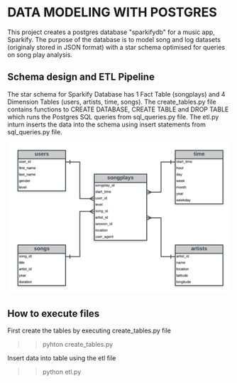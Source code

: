 # DATA MODELING WITH POSTGRES

This project creates a postgres database "sparkifydb" for a music app, Sparkify. The purpose of the database is to model song and log datasets (originaly stored in JSON format) with a star schema optimised for queries on song play analysis.

## Schema design and ETL Pipeline

The star schema for Sparkify Database has 1 Fact Table (songplays) and 4 Dimension Tables (users, artists, time, songs). 
The create_tables.py file contains functions to CREATE DATABASE, CREATE TABLE and DROP TABLE which runs the Postgres SQL queries from sql_queries.py file.
The etl.py inturn inserts the data into the schema using insert statements from sql_queries.py file.

![alt text](https://github.com/surbhithole/data_modelling_using_postgres/blob/main/sparkify_erd.png)

## How to execute files

First create the tables by executing create_tables.py file

>> pyhton create_tables.py

Insert data into table using the etl file

>> python etl.py
